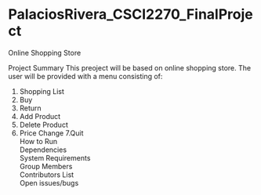 # PalaciosRivera_CSCI2270_FinalProject
Online Shopping Store

Project	Summary	
This preoject will be based on online shopping store. The user will be provided with a menu consisting of:
1. Shopping List
2. Buy
3. Return
4. Add Product
5. Delete Product
6. Price Change
7.Quit
  	
How	to Run
  	
Dependencies
  	
System Requirements
  	
Group	Members
  	
Contributors List
  	
Open issues/bugs
